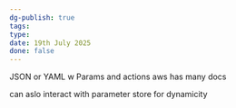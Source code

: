 ```yaml
---
dg-publish: true
tags: 
type: 
date: 19th July 2025
done: false
---
```


JSON or YAML
w
Params and actions
aws has many docs

can aslo interact with parameter store for dynamicity

